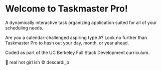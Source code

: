 # Welcome to Taskmaster Pro!
A dynamically interactive task organizing application suited for all of your scheduling needs. <br />

Are you a calendar-challenged aspiring type A? Look no further than Taskmaster Pro to hash out your day, month, or year ahead. <br />

Coded as part of the UC Berkeley Full Stack Development curriculum. <br />

🌸 real hot girl ish © descardi_b
